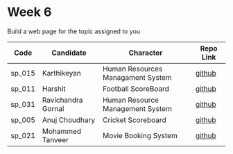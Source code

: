 # Week 6
Build a web page for the topic assigned to you

| Code | Candidate | Character| Repo Link |
| --------- | --------- | ---- | --- |
| sp_015 | Karthikeyan | Human Resources Managament System | [github](https://github.com/karthikeyanranasthala/masai-week-6) |
| sp_011 | Harshit | Football ScoreBoard | [github](https://github.com/harshit860/masai-week-6) |
| sp_031 | Ravichandra Gornal | Human Resource Management System | [github](https://github.com/ravigornal/masai-week-6) |
| sp_005 | Anuj Choudhary | Cricket Scoreboard | [github](https://github.com/choudharyanuj/masai-week-6) |
| sp_021 | Mohammed Tanveer | Movie Booking System | [github](https://github.com/tanveer86/masai-week-6) |
